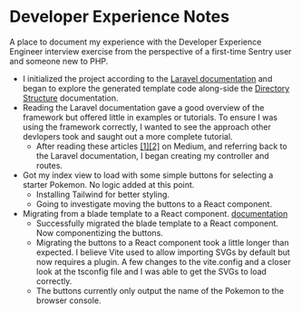 # Developer Experience Notes
A place to document my experience with the Developer Experience Engineer interview exercise from the perspective of a first-time Sentry user and someone new to PHP.

 - I initialized the project according to the [Laravel documentation](https://laravel.com/docs/12.x) and began to explore the generated template code along-side the [Directory Structure](https://laravel.com/docs/12.x/structure) documentation.
 - Reading the Laravel documentation gave a good overview of the framework but offered little in examples or tutorials. To ensure I was using the framework correctly, I wanted to see the approach other devlopers took and saught out a more complete tutorial.
   - After reading these articles [[1]](https://medium.com/@rivo.agency2010/how-to-get-started-with-laravel-a-beginners-guide-3079d26fa22d)[[2]](https://medium.com/novai-php-laravel-101/building-a-hello-world-web-application-with-laravel-72c650599a3f) on Medium, and referring back to the Laravel documentation, I began creating my controller and routes.
- Got my index view to load with some simple buttons for selecting a starter Pokemon. No logic added at this point.
  - Installing Tailwind for better styling.
  - Going to investigate moving the buttons to a React component.
- Migrating from a blade template to a React component. [documentation](https://laravel.com/docs/12.x/frontend#using-react-or-vue)
  - Successfully migrated the blade template to a React component. Now componentizing the buttons.
  - Migrating the buttons to a React component took a little longer than expected. I believe Vite used to allow importing SVGs by default but now requires a plugin. A few changes to the vite.config and a closer look at the tsconfig file and I was able to get the SVGs to load correctly.
  - The buttons currently only output the name of the Pokemon to the browser console.